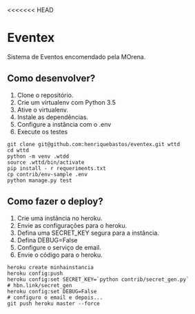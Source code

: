 <<<<<<< HEAD
# Eventex

Sistema de Eventos encomendado pela MOrena.

## Como desenvolver?

1. Clone o repositório.
2. Crie um virtualenv com Python 3.5
3. Ative o virtualenv.
4. Instale as dependências.
5. Configure a instância com o .env
6. Execute os testes

```console
git clone git@github.com:henriquebastos/eventex.git wttd
cd wttd
python -m venv .wtdd
source .wttd/bin/activate
pip install - r requeriments.txt
cp contrib/env-sample .env
python manage.py test
```


## Como fazer o deploy?

1. Crie uma instância no heroku.
2. Envie as configurações para o heroku.
3. Defina uma SECRET_KEY segura para a instância.
4. Defina DEBUG=False
5. Configure o serviço de email.
6. Envie o código para o heroku.

```console
heroku create minhainstancia
heroku config:push
heroku config:set SECRET_KEY=`python contrib/secret_gen.py`
# hbn.link/secret_gen
heroku config:set DEBUG=False
# configuro o email e depois...
git push heroku master --force

``` 
